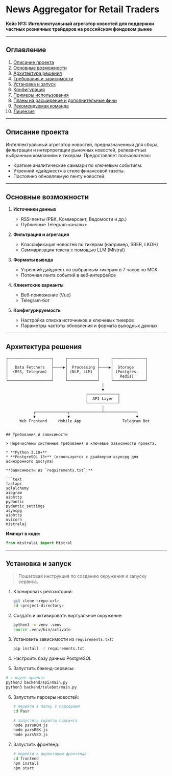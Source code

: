 # News Aggregator for Retail Traders

**Кейс №3: Интеллектуальный агрегатор новостей для поддержки частных розничных трейдеров на российском фондовом рынке**

---

## Оглавление

1. [Описание проекта](#описание-проекта)  
2. [Основные возможности](#основные-возможности)  
3. [Архитектура решения](#архитектура-решения)  
4. [Требования и зависимости](#требования-и-зависимости)  
5. [Установка и запуск](#установка-и-запуск)  
6. [Конфигурация](#конфигурация)  
7. [Примеры использования](#примеры-использования)  
8. [Планы на расширение и дополнительные фичи](#планы-на‑расширение-и‑дополнительные‑фичи)  
9. [Рекомендуемая команда](#рекомендуемая‑команда)  
10. [Лицензия](#лицензия)  

---

## Описание проекта

Интеллектуальный агрегатор новостей, предназначенный для сбора, фильтрации и интерпретации рыночных новостей, релевантных выбранным компаниям и тикерам. Предоставляет пользователю:

- Краткие аналитические саммари по ключевым событиям.  
- Утренний «дайджест» в стиле финансовой газеты.  
- Постоянно обновляемую ленту новостей.

---

## Основные возможности

1. **Источники данных**  
   - RSS-ленты (РБК, Коммерсант, Ведомости и др.)  
   - Публичные Telegram‑каналы»    

2. **Фильтрация и агрегация**  
   - Классификация новостей по тикерам (например, SBER, LKOH)  
   - Саммаризация текста с помощью LLM (Mistral)  

3. **Форматы вывода**  
   - Утренний дайджест по выбранным тикерам в 7 часов по МСК 
   - Поточная лента событий в веб‑интерфейсе

4. **Клиентские варианты**  
   - Веб‑приложение (Vue)  
   - Telegram‑бот  

5. **Конфигурируемость**
   - Настройка списка источников и ключевых тикеров  
   - Параметры частоты обновления и формата выходных данных  

---

## Архитектура решения

```plaintext
┌───────────────────┐     ┌─────────────┐     ┌──────────────┐
│                   │     │             │     │              │
│   Data Fetchers   ├────▶│  Processing ├────▶│  Storage     │
│  (RSS, Telegram)  │     │ (NLP, LLM)  │     │ (Postgres,   │
│                   │     │             │     │   Redis)     │
└───────────────────┘     └─────────────┘     └──────────────┘
                                          │
                                          ▼
                                   ┌─────────────┐
                                   │  API Layer  │
                                   └─────────────┘
                                          │
            ┌──────────────┬──────────────┴──────────────┐
            ▼              ▼                             ▼ 
      Web Frontend     Mobile App                  Telegram Bot  


## Требования и зависимости

> Перечислены системные требования и ключевые зависимости проекта.

* **Python 3.10+**
* **PostgreSQL 13+** (используется с драйвером asyncpg для асинхронного доступа)

**Зависимости из `requirements.txt`:**

```text
fastapi
sqlalchemy
aiogram
aiohttp
pydantic
pydantic_settings
asyncpg
aiohttp
uvicorn
mistralai
```

**Импорт в коде:**

```python
from mistralai import Mistral
```

---

## Установка и запуск

> Пошаговая инструкция по созданию окружения и запуску сервиса.

1. Клонировать репозиторий:

   ```bash
   git clone <repo-url>
   cd <project-directory>
   ```
2. Создать и активировать виртуальное окружение:

   ```bash
   python3 -m venv .venv
   source .venv/bin/activate
   ```
3. Установить зависимости из `requirements.txt`:

   ```bash
   pip install -r requirements.txt
   ```
4. Настроить базу данных PostgreSQL
5.  Запустить бэкенд-сервисы:

   ```bash
   # в корне проекта
   python3 backend/api/main.py
   python3 backend/telebot/main.py
   ```
6. Запустить парсеры новостей:

   ```bash
   # перейти в папку с парсерами
   cd Pasr

   # запустить скрипты парсинга
   node parsKOM.js
   node parsRBK.js
   node parsVED.js
   ```
7. Запустить фронтенд:

   ```bash
   # перейти в директорию фронтенда
   cd frontend
   npm install
   npm start
   ```
